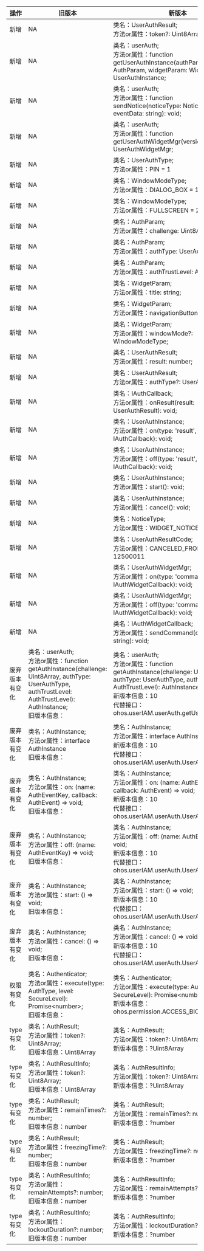 | 操作 | 旧版本 | 新版本 | d.ts文件 |
| ---- | ------ | ------ | -------- |
|新增|NA|类名：UserAuthResult;<br>方法or属性：token?: Uint8Array;|@ohos.userIAM.userAuth.d.ts|
|新增|NA|类名：userAuth;<br>方法or属性：function getUserAuthInstance(authParam: AuthParam, widgetParam: WidgetParam): UserAuthInstance;|@ohos.userIAM.userAuth.d.ts|
|新增|NA|类名：userAuth;<br>方法or属性：function sendNotice(noticeType: NoticeType, eventData: string): void;|@ohos.userIAM.userAuth.d.ts|
|新增|NA|类名：userAuth;<br>方法or属性：function getUserAuthWidgetMgr(version: number): UserAuthWidgetMgr;|@ohos.userIAM.userAuth.d.ts|
|新增|NA|类名：UserAuthType;<br>方法or属性：PIN = 1|@ohos.userIAM.userAuth.d.ts|
|新增|NA|类名：WindowModeType;<br>方法or属性：DIALOG_BOX = 1|@ohos.userIAM.userAuth.d.ts|
|新增|NA|类名：WindowModeType;<br>方法or属性：FULLSCREEN = 2|@ohos.userIAM.userAuth.d.ts|
|新增|NA|类名：AuthParam;<br>方法or属性：challenge: Uint8Array;|@ohos.userIAM.userAuth.d.ts|
|新增|NA|类名：AuthParam;<br>方法or属性：authType: UserAuthType[];|@ohos.userIAM.userAuth.d.ts|
|新增|NA|类名：AuthParam;<br>方法or属性：authTrustLevel: AuthTrustLevel;|@ohos.userIAM.userAuth.d.ts|
|新增|NA|类名：WidgetParam;<br>方法or属性：title: string;|@ohos.userIAM.userAuth.d.ts|
|新增|NA|类名：WidgetParam;<br>方法or属性：navigationButtonText?: string;|@ohos.userIAM.userAuth.d.ts|
|新增|NA|类名：WidgetParam;<br>方法or属性：windowMode?: WindowModeType;|@ohos.userIAM.userAuth.d.ts|
|新增|NA|类名：UserAuthResult;<br>方法or属性：result: number;|@ohos.userIAM.userAuth.d.ts|
|新增|NA|类名：UserAuthResult;<br>方法or属性：authType?: UserAuthType;|@ohos.userIAM.userAuth.d.ts|
|新增|NA|类名：IAuthCallback;<br>方法or属性：onResult(result: UserAuthResult): void;|@ohos.userIAM.userAuth.d.ts|
|新增|NA|类名：UserAuthInstance;<br>方法or属性：on(type: 'result', callback: IAuthCallback): void;|@ohos.userIAM.userAuth.d.ts|
|新增|NA|类名：UserAuthInstance;<br>方法or属性：off(type: 'result', callback?: IAuthCallback): void;|@ohos.userIAM.userAuth.d.ts|
|新增|NA|类名：UserAuthInstance;<br>方法or属性：start(): void;|@ohos.userIAM.userAuth.d.ts|
|新增|NA|类名：UserAuthInstance;<br>方法or属性：cancel(): void;|@ohos.userIAM.userAuth.d.ts|
|新增|NA|类名：NoticeType;<br>方法or属性：WIDGET_NOTICE = 1|@ohos.userIAM.userAuth.d.ts|
|新增|NA|类名：UserAuthResultCode;<br>方法or属性：CANCELED_FROM_WIDGET = 12500011|@ohos.userIAM.userAuth.d.ts|
|新增|NA|类名：UserAuthWidgetMgr;<br>方法or属性：on(type: 'command', callback: IAuthWidgetCallback): void;|@ohos.userIAM.userAuth.d.ts|
|新增|NA|类名：UserAuthWidgetMgr;<br>方法or属性：off(type: 'command', callback?: IAuthWidgetCallback): void;|@ohos.userIAM.userAuth.d.ts|
|新增|NA|类名：IAuthWidgetCallback;<br>方法or属性：sendCommand(cmdData: string): void;|@ohos.userIAM.userAuth.d.ts|
|废弃版本有变化|类名：userAuth;<br>方法or属性：function getAuthInstance(challenge: Uint8Array, authType: UserAuthType, authTrustLevel: AuthTrustLevel): AuthInstance;<br>旧版本信息：|类名：userAuth;<br>方法or属性：function getAuthInstance(challenge: Uint8Array, authType: UserAuthType, authTrustLevel: AuthTrustLevel): AuthInstance;<br>新版本信息：10<br>代替接口： ohos.userIAM.userAuth.getUserAuthInstance|@ohos.userIAM.userAuth.d.ts|
|废弃版本有变化|类名：AuthInstance;<br>方法or属性：interface AuthInstance<br>旧版本信息：|类名：AuthInstance;<br>方法or属性：interface AuthInstance<br>新版本信息：10<br>代替接口： ohos.userIAM.userAuth.UserAuthInstance|@ohos.userIAM.userAuth.d.ts|
|废弃版本有变化|类名：AuthInstance;<br>方法or属性：on: (name: AuthEventKey, callback: AuthEvent) => void;<br>旧版本信息：|类名：AuthInstance;<br>方法or属性：on: (name: AuthEventKey, callback: AuthEvent) => void;<br>新版本信息：10<br>代替接口： ohos.userIAM.userAuth.UserAuthInstance|@ohos.userIAM.userAuth.d.ts|
|废弃版本有变化|类名：AuthInstance;<br>方法or属性：off: (name: AuthEventKey) => void;<br>旧版本信息：|类名：AuthInstance;<br>方法or属性：off: (name: AuthEventKey) => void;<br>新版本信息：10<br>代替接口： ohos.userIAM.userAuth.UserAuthInstance|@ohos.userIAM.userAuth.d.ts|
|废弃版本有变化|类名：AuthInstance;<br>方法or属性：start: () => void;<br>旧版本信息：|类名：AuthInstance;<br>方法or属性：start: () => void;<br>新版本信息：10<br>代替接口： ohos.userIAM.userAuth.UserAuthInstance|@ohos.userIAM.userAuth.d.ts|
|废弃版本有变化|类名：AuthInstance;<br>方法or属性：cancel: () => void;<br>旧版本信息：|类名：AuthInstance;<br>方法or属性：cancel: () => void;<br>新版本信息：10<br>代替接口： ohos.userIAM.userAuth.UserAuthInstance|@ohos.userIAM.userAuth.d.ts|
|权限有变化|类名：Authenticator;<br>方法or属性：execute(type: AuthType, level: SecureLevel): Promise\<number>;<br>旧版本信息：|类名：Authenticator;<br>方法or属性：execute(type: AuthType, level: SecureLevel): Promise\<number>;<br>新版本信息：ohos.permission.ACCESS_BIOMETRIC|@ohos.userIAM.userAuth.d.ts|
|type有变化|类名：AuthResult;<br>方法or属性：token?: Uint8Array;<br>旧版本信息：Uint8Array|类名：AuthResult;<br>方法or属性：token?: Uint8Array;<br>新版本信息：?Uint8Array|@ohos.userIAM.userAuth.d.ts|
|type有变化|类名：AuthResultInfo;<br>方法or属性：token?: Uint8Array;<br>旧版本信息：Uint8Array|类名：AuthResultInfo;<br>方法or属性：token?: Uint8Array;<br>新版本信息：?Uint8Array|@ohos.userIAM.userAuth.d.ts|
|type有变化|类名：AuthResult;<br>方法or属性：remainTimes?: number;<br>旧版本信息：number|类名：AuthResult;<br>方法or属性：remainTimes?: number;<br>新版本信息：?number|@ohos.userIAM.userAuth.d.ts|
|type有变化|类名：AuthResult;<br>方法or属性：freezingTime?: number;<br>旧版本信息：number|类名：AuthResult;<br>方法or属性：freezingTime?: number;<br>新版本信息：?number|@ohos.userIAM.userAuth.d.ts|
|type有变化|类名：AuthResultInfo;<br>方法or属性：remainAttempts?: number;<br>旧版本信息：number|类名：AuthResultInfo;<br>方法or属性：remainAttempts?: number;<br>新版本信息：?number|@ohos.userIAM.userAuth.d.ts|
|type有变化|类名：AuthResultInfo;<br>方法or属性：lockoutDuration?: number;<br>旧版本信息：number|类名：AuthResultInfo;<br>方法or属性：lockoutDuration?: number;<br>新版本信息：?number|@ohos.userIAM.userAuth.d.ts|
